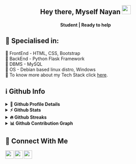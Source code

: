 <h2 align="center">
  Hey there, Myself Nayan <img src="https://media.giphy.com/media/hvRJCLFzcasrR4ia7z/giphy.gif" width="28"><br>
</h2>
<h4 align='center'>
  Student | Ready to help
</h4>

<h2>🥇 Specialised in:</h2><p>
🔸 FrontEnd - HTML, CSS, Bootstrap
<br>🔸 BackEnd - Python Flask Framework
<br>🔸 DBMS - MySQL
<br>🔸 OS - Debian based linux distro, Windows
<br>🔸 To know more about my Tech Stack click <a href='https://nayanm.me/#:~:text=My%20Tech%20Stack'>here</a>.
</p>

## ℹ️ Github Info
<details>
  <summary><b>🔎 Github Profile Details</b></summary>
  <p align="center"><img height="180em" src="https://github-profile-summary-cards.vercel.app/api/cards/profile-details?username=nayanm9&theme=github_dark" alt="nayanm9" align = "center"/></p>
</details>
<details>
   <summary><b>⚡ Github Stats</b></summary>
  <p align="center"><img width="45%" height="180em" src="https://github-readme-stats.vercel.app/api?username=nayanm9&hide_border=true&count_private=true&show_icons=true&theme=radical&title_color=00ffbd" alt="nayanm9" align = "center"/>
  <img width="45%" height="180em" src="https://github-readme-stats.vercel.app/api/top-langs?username=nayanm9&show_icons=true&locale=en&layout=compact&hide_border=true&theme=radical&title_color=00ffbd" alt="nayanm9" align = "center"/></p>
</details>
<details>
  <summary><b>🔥 Github Streaks</b></summary>
  <p align="center"><img src="https://github-readme-streak-stats.herokuapp.com/?user=nayanm9&theme=black-ice&hide_border=true&stroke=0000&background=0D1117&ring=00b284&fire=00ffbd&currStreakLabel=00ffbd" alt="nayanm9" /></p>
</details>
<details>
  <summary><b>📊 Github Contribution Graph</b></summary>
  <p align="center"<a href="#"><img alt="Nayan M's Activity Graph" src="https://activity-graph.herokuapp.com/graph?username=nayanm9&bg_color=0D1117&color=00c2ff&line=00ffbd&point=b2ffeb&hide_border=true&" /></a></p>
</details>

## :raised_hands: Connect With Me
<a href="https://twitter.com/nayanm_9">
  <img align="left" width="26px" src="https://user-images.githubusercontent.com/96513736/158937420-13cd78ca-b3dc-4468-bbfc-517ae35fc749.png" />
</a>
<a href="https://www.instagram.com/nayanm_9">
  <img align="left" width="26px" src="https://user-images.githubusercontent.com/96513736/158937160-a918c437-6e29-4ad1-82f6-a836cfd7429c.png" />
</a>
<a href="mailto:contact@nayanm.me">
  <img align="left" width="26px" src="https://user-images.githubusercontent.com/96513736/158937308-6786e965-4f30-473f-8de5-062368a5301c.png" />
</a>
